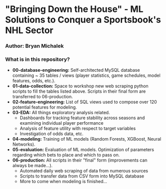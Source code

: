 # "Bringing Down the House" - ML Solutions to Conquer a Sportsbook's NHL Sector

### Author: Bryan Michalek

### What is in this repository?
* **00-database-engineering:** Self-architected MySQL database containing ~ 35 tables / views (player statistics, game schedules, model features, odds, etc.).
* **01-data-collection:** Space to workshop new web scraping python scripts to fill the tables listed above. Scripts in their final form are transferred to 06-production.
* **02-feature-engineering:** List of SQL views used to compose over 120 potential features for modeling.
* **03-EDA:** All things exploratory analysis related.
  - Dashboards for tracking feature stability across seasons and examining individual player performance
  - Analysis of feature utility with respect to target variables
  - Investigation of odds data, etc.
* **04-modeling:** Training of ML models (Random Forests, XGBoost, Neural Networks).
* **05-evaluation:** Evaluation of ML models. Optimization of parameters regarding which bets to place and which to pass on.
* **06-production:** All scripts in their "final" form (improvements can always be made...).
  - Automated daily web scraping of data from numerous sources
  - Scripts to transfer data from CSV form into MySQL database
  - More to come when modeling is finished...

